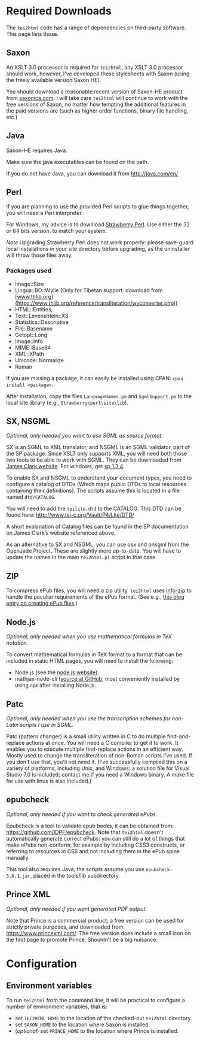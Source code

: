 # Required Downloads #

The `tei2html` code has a range of dependencies on third-party software. This page lists those.


## Saxon ##

An XSLT 3.0 processor is required for `tei2html`, any XSLT 3.0 processor should work, however, I've developed these stylesheets with Saxon (using the freely available version Saxon HE).

You should download a reasonable recent version of Saxon-HE product from [saxonica.com](http://www.saxonica.com/products.html). I will take care `tei2html` will continue to work with the free versions of Saxon, no matter how tempting the additional features in the paid versions are (such as higher order functions, binary file handling, etc.)


## Java ##

Saxon-HE requires Java.

Make sure the java executables can be found on the path.

If you do not have Java, you can download it from http://java.com/en/


## Perl ##

If you are planning to use the provided Perl scripts to glue things together, you will need a Perl interpreter.

For Windows, my advice is to download [Strawberry Perl](http://strawberryperl.com/). Use either the 32 or 64 bits version, to match your system.

*Note* Upgrading Strawberry Perl does not work properly: please save-guard local installations in your site directory before upgrading, as the uninstaller will throw those files away.

### Packages used ###

* Image::Size
* Lingua::BO::Wylie         (Only for Tibetan support: download from [www.thlib.org](https://www.thlib.org/reference/transliteration/wyconverter.php))
* HTML::Entities;
* Text::Levenshtein::XS 
* Statistics::Descriptive
* File::Basename
* Getopt::Long
* Image::Info 
* MIME::Base64
* XML::XPath
* Unicode::Normalize
* Roman

If you are missing a package, it can easily be installed using CPAN: `cpan install <package>`.

After installation, copy the files `LanguageNames.pm` and `SgmlSupport.pm` to the local site library (e.g., `Strawberry\perl\site\lib`).

## SX, NSGML ##

_Optional, only needed you want to use SGML as source format._

SX is an SGML to XML translator, and NSGML is an SGML validator, part of the SP package. Since XSLT only supports XML, you will need both those two tools to be able to work with SGML. They can be downloaded from [James Clark website](http://www.jclark.com/). For windows, get [sp 1.3.4](ftp://ftp.jclark.com/pub/sp/win32/sp1_3_4.zip).

To enable SX and NSGML to understand your document types, you need to configure a catalog of DTDs (Which maps public DTDs to local resources containing their definitions). The scripts assume this is located in a file named `dtd/CATALOG`.

You will need to add the `teilite.dtd` to the CATALOG. This DTD can be found here: http://www.tei-c.org/Vault/P4/Lite/DTD/

A short explanation of Catalog files can be found in the SP documentation on James Clark’s website referenced above.

As an alternative to SX and NSGML, you can use osx and onsgml from the OpenJade Project. These are slightly more up-to-date. You will have to update
the names in the main `tei2html.pl` script in that case.

## ZIP ##

To compress ePub files, you will need a zip utility. `tei2html` uses [info-zip](http://www.info-zip.org/Zip.html) to handle the peculiar requirements of the ePub format. (See e.g., [this blog entry on creating ePub files](http://www.snee.com/bobdc.blog/2008/03/creating-epub-files.html).)


## Node.js ##

_Optional, only needed when you use mathematical formulas in TeX notation._

To convert mathematical formulas in TeX format to a format that can be included in static HTML pages, you will need to install the following:

  * Node.js (see the [node.js website](https://nodejs.org/en/)).
  * mathjax-node-cli ([source at GitHub](https://github.com/mathjax/mathjax-node-cli), most conveniently installed by using `npm` after installing Node.js.


## Patc ##

_Optional, only needed when you use the transcription schemes for non-Latin scripts I use in SGML._

Patc (pattern changer) is a small utility written in C to do multiple find-and-replace actions at once. You will need a C compiler to get it to work. It enables you to execute multiple find-replace actions in an efficient way. Mostly used to change the transliteration of non-Roman scripts I've used. If you don't use that, you'll not need it. (I've successfully compiled this on a variety of platforms, including Unix, and Windows; a solution file for Visual Studio 7.0 is included; contact me if you need a Windows binary. A make file for use with linux is also included.)


## epubcheck ##

_Optional, only needed if you want to check generated ePubs._

Epubcheck is a tool to validate epub books, it can be obtained from: https://github.com/IDPF/epubcheck. Note that `tei2html` doesn't automatically generate correct ePubs: you can still do a lot of things that make ePubs non-conform, for example by including CSS3 constructs, or referring to resources in CSS and not including them in the ePub spine manually.

This tool also requires Java; the scripts assume you use `epubcheck-3.0.1.jar`, placed in the tools/lib subdirectory.


## Prince XML ##

_Optional, only needed if you want generated PDF output._

Note that Prince is a commercial product; a free version can be used for strictly private purposes, and downloaded from: https://www.princexml.com/. The free version does include a small icon on the first page to promote Prince. Shouldn't be a big nuisance.


# Configuration #

## Environment variables ##

To run `tei2html` from the command line, it will be practical to configure a number of environment variables, that is:

  * set `TEI2HTML_HOME` to the location of the checked-out `tei2html` directory.
  * set `SAXON_HOME` to the location where Saxon is installed.
  * (_optional_) set `PRINCE_HOME` to the location where Prince is installed.

